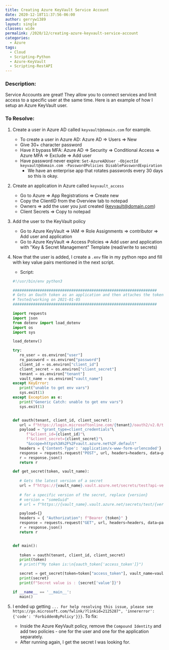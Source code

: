 ```yaml
---
title: Creating Azure KeyVault Service Account
date: 2020-12-18T11:37:56-06:00
author: gerryw1389
layout: single
classes: wide
permalink: /2020/12/creating-azure-keyvault-service-account
categories:
  - Azure
tags:
  - Cloud
  - Scripting-Python
  - Azure-KeyVault
  - Scripting-RestAPI
---
```

<!--more-->

### Description:

Service Accounts are great! They allow you to connect services and limit access to a specific user at the same time. Here is an example of how I setup an Azure KeyVault user.

### To Resolve:

1. Create a user in Azure AD called `keyvault@domain.com` for example.
   - To create a user in Azure AD: Azure AD => Users => New
   - Give 30+ character password
   - Have it bypass MFA: Azure AD => Security => Conditional Access => Azure MFA => Exclude => Add user
   - Have password never expire: `Set-AzureADUser -ObjectId keyvault@domain.com -PasswordPolicies DisablePasswordExpiration`
     - We have an enterprise app that rotates passwords every 30 days so this is okay.

2. Create an application in Azure called `keyvault_access`
   - Go to Azure => App Registrations => Create new
   - Copy the ClientID from the Overview tab to notepad
   - Owners => add the user you just created (keyvault@domain.com)
   - Client Secrets => Copy to notepad

3. Add the user to the KeyVault policy

   - Go to Azure KeyVault => IAM => Role Assignments => contributor => Add user and application
   - Go to Azure KeyVault => Access Policies => Add user and application with "Key & Secret Management" Template (read/write to secrets)

4. Now that the user is added, I create a `.env` file in my python repo and fill with key value pairs mentioned in the next script.

   - Script:

   ```python
   #!/usr/bin/env python3

   ################################################################
   # Gets an Oauth token as an application and then attaches the token to another request.
   # Tested/working on 2021-01-05 
   ################################################################

   import requests
   import json
   from dotenv import load_dotenv
   import os
   import sys

   load_dotenv()

   try:
      ro_user = os.environ["user"]
      ro_password = os.environ["password"]
      client_id = os.environ["client_id"]
      client_secret = os.environ["client_secret"]
      tenant = os.environ["tenant"]
      vault_name = os.environ["vault_name"]
   except KeyError:
      print("unable to get env vars")
      sys.exit(1)
   except Exception as e:
      print("Generic Catch: unable to get env vars")
      sys.exit(1)


   def oauth(tenant, client_id, client_secret):
      url = f"https://login.microsoftonline.com/{tenant}/oauth2/v2.0/token"
      payload = "grant_type=client_credentials"\
         f"&client_id={client_id}"\
         f"&client_secret={client_secret}"\
         "&scope=https%3A%2F%2Fvault.azure.net%2F.default"
      headers = {'Content-Type': 'application/x-www-form-urlencoded'}
      response = requests.request("POST", url, headers=headers, data=payload)
      r = response.json()
      return r

   def get_secret(token, vault_name):
      
      # Gets the latest version of a secret
      url = f"https://{vault_name}.vault.azure.net/secrets/test?api-version=7.1"
      
      # for a specific version of the secret, replace {version}
      # version = "someGuid"
      # url = f"https://{vault_name}.vault.azure.net/secrets/test/{version}?api-version=7.1"

      payload={}
      headers = { "Authorization": f"Bearer {token}" }
      response = requests.request("GET", url, headers=headers, data=payload)
      r = response.json()
      return r


   def main():
      
      token = oauth(tenant, client_id, client_secret)
      print(token)
      # print(f"My token is:\n{oauth_token['access_token']}")

      secret = get_secret(token=token["access_token"], vault_name=vault_name)
      print(secret)
      print(f"Secret value is : {secret['value']}")

   if __name__ == '__main__':
      main()
      ```

5. I ended up getting `... For help resolving this issue, please see https://go.microsoft.com/fwlink/?linkid=2125287", 'innererror': {'code': 'ForbiddenByPolicy'}}}`. To fix:

   - Inside the Azure KeyVault policy, remove the `Compound Identity` and add two policies - one for the user and one for the application separately.
   - After running again, I get the secret I was looking for.
